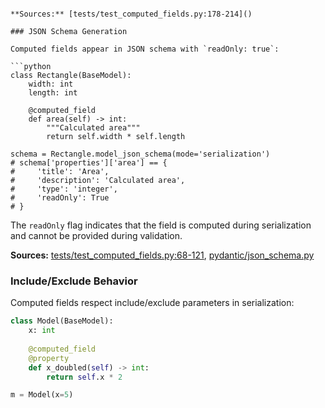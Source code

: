 ```

**Sources:** [tests/test_computed_fields.py:178-214]()

### JSON Schema Generation

Computed fields appear in JSON schema with `readOnly: true`:

```python
class Rectangle(BaseModel):
    width: int
    length: int
    
    @computed_field
    def area(self) -> int:
        """Calculated area"""
        return self.width * self.length

schema = Rectangle.model_json_schema(mode='serialization')
# schema['properties']['area'] == {
#     'title': 'Area',
#     'description': 'Calculated area',
#     'type': 'integer',
#     'readOnly': True
# }
```

The `readOnly` flag indicates that the field is computed during serialization and cannot be provided during validation.

**Sources:** [tests/test_computed_fields.py:68-121](), [pydantic/json_schema.py]()

### Include/Exclude Behavior

Computed fields respect include/exclude parameters in serialization:

```python
class Model(BaseModel):
    x: int
    
    @computed_field
    @property
    def x_doubled(self) -> int:
        return self.x * 2

m = Model(x=5)